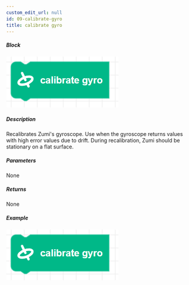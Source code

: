 ```yaml
---
custom_edit_url: null
id: 09-calibrate-gyro
title: calibrate gyro
---
```


##### Block

![calibrate gyro image](calibrate_gyro.png)

##### Description

Recalibrates Zumi's gyroscope. Use when the gyroscope returns values with high error values due to drift. During recalibration, Zumi should be stationary on a flat surface. <br />

##### Parameters

None

##### Returns

None

##### Example

![calibrate gyro example](calibrate_gyro.png)
